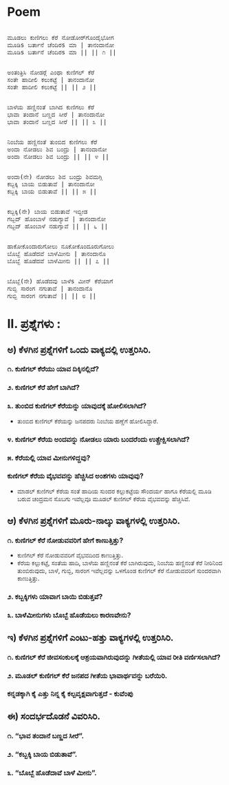 # Poem
<pre> 
ಮೂಡಲು ಕುಣಿಗಲು ಕೆರೆ ನೋಡೋರ್‌ಗೊಂದೈಭೋಗ
ಮೂಡಿs ಬರ್ತಾನೆ ಚೆಂದಿರs ಮಾ | ತಾನಂದಾನೋ
ಮೂಡಿs ಬರ್ತಾನೆ ಚೆಂದಿರs ಮಾ || || ೧ ||
</pre> 
<pre> 
ಅಂತಂತ್ರಿಸಿ ನೋಡರ‍್ಗೆ ಎಂಥಾ ಕುಣಿಗಲ್ ಕೆರೆ
ಸಂತೇ ಹಾದೀಲಿ ಕಲುಕಟ್ಟೆ | ತಾನಂದಾನೋ
ಸಂತೇ ಹಾದೀಲಿ ಕಲುಕಟ್ಟೆ || || ೨ ||
</pre> 
<pre> 
ಬಾಳೆಯ ಹಣ್ಣಿನಂತೆ ಬಾಗಿದ ಕುಣಿಗಲು ಕೆರೆ
ಭಾವಾ ತಂದಾನೆ ಬಣ್ಣದ ಸೀರೆ | ತಾನಂದಾನೋ
ಭಾವಾ ತಂದಾನೆ ಬಣ್ಣದ ಸೀರೆ || || ೩ ||
</pre> 
<pre> 
ನಿಂಬೆಯ ಹಣ್ಣಿನಂತೆ ತುಂಬಿದ ಕುಣಿಗಲು ಕೆರೆ
ಅಂದಾ ನೋಡಲು ಶಿವ ಬಂದ್ರು | ತಾನಂದಾನೋ
ಅಂದಾ ನೋಡಲು ಶಿವ ಬಂದ್ರು || || ೪ ||
</pre> 
<pre> 
ಅಂದಾ(ನೇ) ನೋಡಲು ಶಿವ ಬಂದ್ರು ಶಿವಮಗ್ಗಿ
ಕಬ್ಬಕ್ಕಿ ಬಾಯ ಬಿಡುತಾವೆ | ತಾನಂದಾನೋ
ಕಬ್ಬಕ್ಕಿ ಬಾಯ ಬಿಡುತಾವೆ || || ೫ ||
</pre> 
<pre> 
ಕಬ್ಬಕ್ಕಿ(ನೇ) ಬಾಯ ಬಿಡುತಾವೆ ಇಬ್ಬೀಡ
ಗಬ್ಬದ್ ಹೊಂಬಾಳೆ ನಡುಗ್ಯಾವೆ | ತಾನಂದಾನೋ
ಗಬ್ಬದ್ ಹೊಂಬಾಳೆ ನಡುಗ್ಯಾವೆ || || ೬ ||
</pre> 
<pre> 
ಹಾಕೋಕೊಂದಾರುಗೋಲು ನೂಕೋಕೊಂದೂರುಗೋಲು
ಬೊಬ್ಬೆ ಹೊಡೆದವೆ ಬಾಳೆಮೀನು | ತಾನಂದಾನೊ
ಬೊಬ್ಬೆ ಹೊಡೆದವೆ ಬಾಳೆಮೀನು || || ೭ ||
</pre> 
<pre> 
ಬೊಬ್ಬೆ(ನೇ) ಹೊಡೆದವು ಬಾಳೆs ಮೀನ್ ಕೆರೆಯಾಗೆ
ಗುಬ್ಬಿ ಸಾರಂಗ ನಗುತಾವೆ | ತಾನಂದಾನೊ
ಗುಬ್ಬಿ ಸಾರಂಗ ನಗುತಾವೆ || || ೮ ||
</pre> 


# II. ಪ್ರಶ್ನೆಗಳು :

## ಅ) ಕೆಳಗಿನ ಪ್ರಶ್ನೆಗಳಿಗೆ ಒಂದು ವಾಕ್ಯದಲ್ಲಿ ಉತ್ತರಿಸಿರಿ.
### ೧. ಕುಣಿಗಲ್ ಕೆರೆಯು ಯಾವ ದಿಕ್ಕಿನಲ್ಲಿದೆ?
### ೨. ಕುಣಿಗಲ್ ಕೆರೆ ಹೇಗೆ ಬಾಗಿದೆ?
### ೩. ತುಂಬಿದ ಕುಣಿಗಲ್ ಕೆರೆಯನ್ನು ಯಾವುದಕ್ಕೆ ಹೋಲಿಸಲಾಗಿದೆ?
* ತುಂಬಿದ ಕುಣಿಗಲ್‌ ಕೆರೆಯನ್ನು ಜನಪದರು ನಿಂಬೆಯ ಹಣ್ಣೆಗೆ ಹೋಲಿಸಿದ್ದಾರೆ.
### ೪. ಕುಣಿಗಲ್ ಕೆರೆಯ ಅಂದವನ್ನು ನೋಡಲು ಯಾರು ಬಂದರೆಂದು ಉತ್ಪ್ರೇಕ್ಷಿಸಲಾಗಿದೆ?
### ೫. ಕೆರೆಯಲ್ಲಿ ಯಾವ ಮೀನುಗಳಿದ್ದವು?
### ಕುಣಿಗಲ್‌ ಕೆರೆಯ ವೈಭವವನ್ನು ಹೆಚ್ಚಿಸಿದ ಅಂಶಗಳು ಯಾವುವು?
* ಮಾಡಲ್‌ ಕುಣಿಗಲ್‌ ಕೆರೆಯ ಸಂತೆ ಹಾದಿಯ ಸುಂದರ ಕಲ್ಲುಕಟ್ಟೆಯ ಸೌಂದರ್ಯ ಹಾಗೂ ಕೆರೆಯಲ್ಲಿ ಮೂಡಿ ಬರುವ ಚಂದ್ರಮನ ಸೊಬಗು ಇವೆಲ್ಲವೂ ಮೂಡಲ್‌ ಕುಣಿಗಲ್‌ ಕೆರೆಯ ವೈಭವವನ್ನು ಹೆಚ್ಚಿಸಿವೆ.

## ಆ) ಕೆಳಗಿನ ಪ್ರಶ್ನೆಗಳಿಗೆ ಮೂರು-ನಾಲ್ಕು ವಾಕ್ಯಗಳಲ್ಲಿ ಉತ್ತರಿಸಿರಿ.
### ೧. ಕುಣಿಗಲ್ ಕೆರೆ ನೋಡುವವರಿಗೆ ಹೇಗೆ ಕಾಣುತ್ತಿತ್ತು?
* ಕುಣಿಗಲ್‌ ಕೆರೆ ನೋಡುವವರಿಗೆ ವೈಭವದಿಂದ ಕಾಣುತ್ತಿತ್ತು.
* ಕೆರೆಯ ಕಲ್ಲುಕಟ್ಟೆ, ಸಂತೆಯ ಹಾದಿ, ಬಾಳೆಯ ಹಣ್ಣಿನಂತೆ ಕೆರೆ ಬಾಗಿರುವುದು, ನಿಂಬೆಯ ಹಣ್ಣಿನಂತೆ ಕೆರೆ ನೀರಿನಿಂದ ತುಂಬಿರುವುದು, ಬಾಳೆ, ಗುಬ್ಬಿ, ಸಾರಂಗ ಇವೆಲ್ಲವನ್ನು ಒಳಗೊಂಡ ಕುಣಿಗಲ್‌ ಕೆರೆ ನೋಡುವವರಿಗೆ ಸುಂದರವಾಗಿ ಕಾಣುತ್ತಿತ್ತು.

### ೨. ಕಬ್ಬಕ್ಕಿಗಳು ಯಾವಾಗ ಬಾಯಿ ಬಿಡುತ್ತವೆ?
### ೩. ಬಾಳೆಮೀನುಗಳು ಬೊಬ್ಬೆ ಹೊಡೆಯಲು ಕಾರಣವೇನು?

## ಇ) ಕೆಳಗಿನ ಪ್ರಶ್ನೆಗಳಿಗೆ ಎಂಟು-ಹತ್ತು ವಾಕ್ಯಗಳಲ್ಲಿ ಉತ್ತರಿಸಿರಿ.
### ೧. ಕುಣಿಗಲ್ ಕೆರೆ ಜೀವಸಂಕುಲಕ್ಕೆ ಆಶ್ರಯವಾಗಿರುವುದನ್ನು ಗೀತೆಯಲ್ಲಿ ಯಾವ ರೀತಿ ವರ್ಣಿಸಲಾಗಿದೆ?
### ೨. ಮೂಡಲ್ ಕುಣಿಗಲ್ ಕೆರೆ ಜನಪದ ಗೀತೆಯ ಭಾವಾರ್ಥವನ್ನು ಬರೆಯಿರಿ.
###  ಕನ್ನಡಕ್ಕಾಗಿ ಕೈ ಎತ್ತು ನಿನ್ನ ಕೈ ಕಲ್ಪವೃಕ್ಷವಾಗುತ್ತದೆ - ಕುವೆಂಪು

## ಈ) ಸಂದರ್ಭದೊಡನೆ ವಿವರಿಸಿರಿ.
### ೧. “ಭಾವ ತಂದಾನೆ ಬಣ್ಣದ ಸೀರೆ”.
### ೨. “ಕಬ್ಬಕ್ಕಿ ಬಾಯ ಬಿಡುತಾವೆ”.
### ೩. “ಬೊಬ್ಬೆ ಹೊಡೆದಾವೆ ಬಾಳೆ ಮೀನು”.
